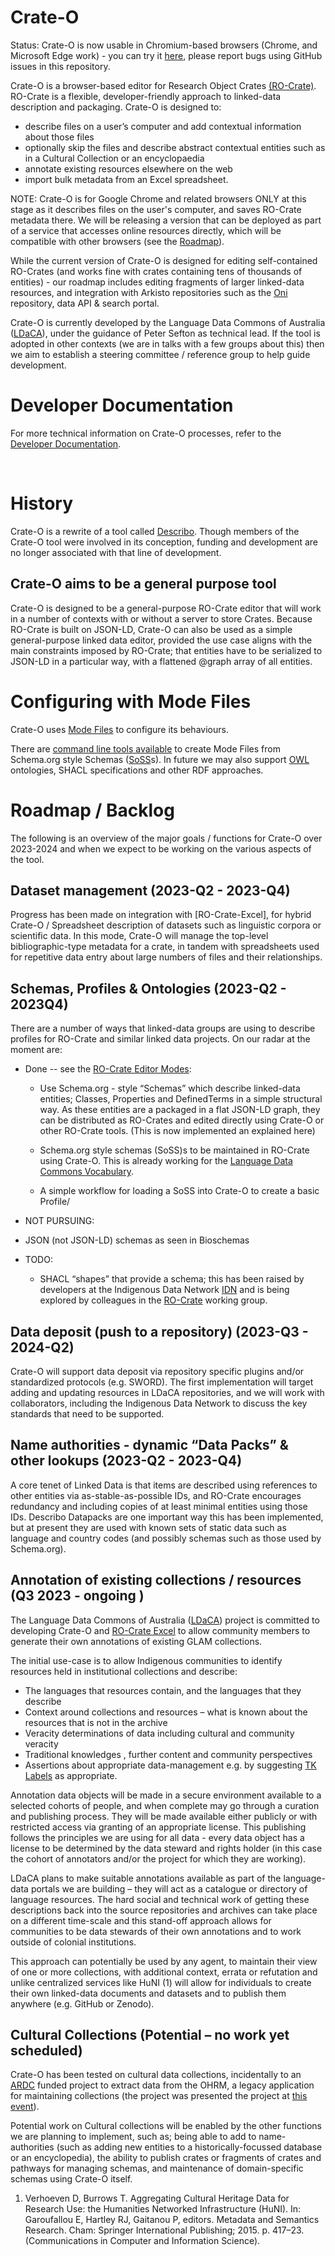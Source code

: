 <!---Start--->

# Crate-O

<!---End--->

Status: Crate-O is now usable in Chromium-based browsers (Chrome, and Microsoft Edge work) - you can try it [here](https://language-research-technology.github.io/crate-o/), please report bugs using GitHub issues in this repository.

<!---Start--->

Crate-O is a browser-based editor for Research Object Crates [(RO-Crate)](https://www.researchobject.org/ro-crate/). RO-Crate is a flexible, developer-friendly approach to linked-data description and packaging. Crate-O is designed to:

- describe files on a user’s computer and add contextual information about those files
- optionally skip the files and describe abstract contextual entities such as in a Cultural Collection or an encyclopaedia
- annotate existing resources elsewhere on the web
- import bulk metadata from an Excel spreadsheet.
<!---End--->

<!---Start--->

NOTE: Crate-O is for Google Chrome and related browsers ONLY at this stage as it describes files on the user's computer, and saves RO-Crate metadata there. We will be releasing a version that can be deployed as part of a service that accesses online resources directly, which will be compatible with other browsers (see the [Roadmap](https://github.com/Language-Research-Technology/crate-o#roadmap--backlog)).

While the current version of Crate-O is designed for editing self-contained RO-Crates (and works fine with crates containing tens of thousands of entities) - our roadmap includes editing fragments of larger linked-data resources, and integration with Arkisto repositories such as the [Oni](https://github.com/Language-Research-Technology/oni) repository, data API & search portal.

Crate-O is currently developed by the Language Data Commons of Australia ([LDaCA](https://www.ldaca.edu.au/)), under the guidance of Peter Sefton as technical lead. If the tool is adopted in other contexts (we are in talks with a few groups about this) then we aim to establish a steering committee / reference group to help guide development.

<!---End--->

# Developer Documentation

For more technical information on Crate-O processes, refer to the [Developer Documentation](./docs).

<br>

# History

Crate-O is a rewrite of a tool called [Describo]. Though members of the Crate-O tool were involved in its conception, funding and development are no longer associated with that line of development.

## Crate-O aims to be a general purpose tool

Crate-O is designed to be a general-purpose RO-Crate editor that will work in a number of contexts with or without a server to store Crates. Because RO-Crate is built on JSON-LD, Crate-O can also be used as a simple general-purpose linked data editor, provided the use case aligns with the main constraints imposed by RO-Crate; that entities have to be serialized to JSON-LD in a particular way, with a flattened @graph array of all entities.

# Configuring with Mode Files

Crate-O uses [Mode Files](https://github.com/Language-Research-Technology/ro-crate-editor-profiles) to configure its behaviours.

There are [command line tools available](https://github.com/Language-Research-Technology/ro-crate-schema-tools) to create Mode Files from Schema.org style Schemas ([SoSS]s). In future we may also support [OWL] ontologies, SHACL specifications and other RDF approaches.

# Roadmap / Backlog

The following is an overview of the major goals / functions for Crate-O over 2023-2024 and when we expect to be working on the various aspects of the tool.

## Dataset management (2023-Q2 - 2023-Q4)

Progress has been made on integration with [RO-Crate-Excel], for hybrid Crate-O / Spreadsheet description of datasets such as linguistic corpora or scientific data. In this mode, Crate-O will manage the top-level bibliographic-type metadata for a crate, in tandem with spreadsheets used for repetitive data entry about large numbers of files and their relationships.

## Schemas, Profiles & Ontologies (2023-Q2 - 2023Q4)

There are a number of ways that linked-data groups are using to describe profiles for RO-Crate and similar linked data projects. On our radar at the moment are:

- Done -- see the [RO-Crate Editor Modes](https://github.com/Language-Research-Technology/ro-crate-editor-profiles/blob/main/docs/soss-profiles.md):

  - Use Schema.org - style “Schemas” which describe linked-data entities; Classes, Properties and DefinedTerms in a simple structural way. As these entities are a packaged in a flat JSON-LD graph, they can be distributed as RO-Crates and edited directly using Crate-O or other RO-Crate tools. (This is now implemented an explained here)

  - Schema.org style schemas (SoSS)s to be maintained in RO-Crate using Crate-O. This is already working for the [Language Data Commons Vocabulary].

  - A simple workflow for loading a SoSS into Crate-O to create a basic Profile/

- NOT PURSUING:
- JSON (not JSON-LD) schemas as seen in Bioschemas
- TODO:
  - SHACL “shapes” that provide a schema; this has been raised by developers at the Indigenous Data Network [IDN] and is being explored by colleagues in the [RO-Crate] working group.

## Data deposit (push to a repository) (2023-Q3 - 2024-Q2)

Crate-O will support data deposit via repository specific plugins and/or standardized protocols (e.g. SWORD). The first implementation will target adding and updating resources in LDaCA repositories, and we will work with collaborators, including the Indigenous Data Network to discuss the key standards that need to be supported.

## Name authorities - dynamic “Data Packs” & other lookups (2023-Q2 - 2023-Q4)

A core tenet of Linked Data is that items are described using references to other entities via as-stable-as-possible IDs, and RO-Crate encourages redundancy and including copies of at least minimal entities using those IDs. Describo Datapacks are one important way this has been implemented, but at present they are used with known sets of static data such as language and country codes (and possibly schemas such as those used by Schema.org).

## Annotation of existing collections / resources (Q3 2023 - ongoing )

The Language Data Commons of Australia ([LDaCA]) project is committed to developing Crate-O and [RO-Crate Excel] to allow community members to generate their own annotations of existing GLAM collections.

The initial use-case is to allow Indigenous communities to identify resources held in institutional collections and describe:

- The languages that resources contain, and the languages that they describe
- Context around collections and resources – what is known about the resources that is not in the archive
- Veracity determinations of data including cultural and community veracity
- Traditional knowledges , further content and community perspectives
- Assertions about appropriate data-management e.g. by suggesting [TK Labels] as appropriate.

Annotation data objects will be made in a secure environment available to a selected cohorts of people, and when complete may go through a curation and publishing process. They will be made available either publicly or with restricted access via granting of an appropriate license. This publishing follows the principles we are using for all data - every data object has a license to be determined by the data steward and rights holder (in this case the cohort of annotators and/or the project for which they are working).

LDaCA plans to make suitable annotations available as part of the language-data portals we are building – they will act as a catalogue or directory of language resources. The hard social and technical work of getting these descriptions back into the source repositories and archives can take place on a different time-scale and this stand-off approach allows for communities to be data stewards of their own annotations and to work outside of colonial institutions.

This approach can potentially be used by any agent, to maintain their view of one or more collections, with additional context, errata or refutation and unlike centralized services like HuNI (1) will allow for individuals to create their own linked-data documents and datasets and to publish them anywhere (e.g. GitHub or Zenodo).

## Cultural Collections (Potential – no work yet scheduled)

Crate-O has been tested on cultural data collections, incidentally to an [ARDC] funded project to extract data from the OHRM, a legacy application for maintaining collections (the project was presented the project at [this event](https://ardc.edu.au/article/advancing-hass-and-indigenous-research-infrastructure-a-symposium/)).

Potential work on Cultural collections will be enabled by the other functions we are planning to implement, such as; being able to add to name-authorities (such as adding new entities to a historically-focussed database or an encyclopedia), the ability to publish crates or fragments of crates and pathways for managing schemas, and maintenance of domain-specific schemas using Crate-O itself.

[IDN]: https://mspgh.unimelb.edu.au/centres-institutes/centre-for-health-equity/research-group/indigenous-data-network
[RO-Crate Excel]: https://github.com/Arkisto-Platform/ro-crate-excel
[RO-Crate]: https://www.researchobject.org/ro-crate/
[OWL]: https://www.w3.org/OWL/
[SHACL]: https://www.w3.org/TR/shacl/
[SoSS]: https://schema.org/docs/schemas.html
[Language Data Commons Vocabulary]: https://purl.archive.org/language-data-commons-terms
[ARDC]: https://ardc.edu.au/
[LDaCA]: https://ldaca.edu.au
[RO-Crate-js]: https://github.com/Arkisto-Platform/ro-crate-js
[Nyingarn]: https://nyingarn.net/
[Oni]: https://github.com/Arkisto-Platform/oni
[TK Labels]: https://localcontexts.org/labels/traditional-knowledge-labels/
[Describo]: https://github.com/Describo
[Arkisto]: https://arkisto-platform.github.io/
[Data Packs]: https://github.com/describo/data-packs
[RO-Crate Excel]: https://github.com/Language-Research-Technology/ro-crate-excel

1. Verhoeven D, Burrows T. Aggregating Cultural Heritage Data for Research Use: the Humanities Networked Infrastructure (HuNI). In: Garoufallou E, Hartley RJ, Gaitanou P, editors. Metadata and Semantics Research. Cham: Springer International Publishing; 2015. p. 417–23. (Communications in Computer and Information Science).

